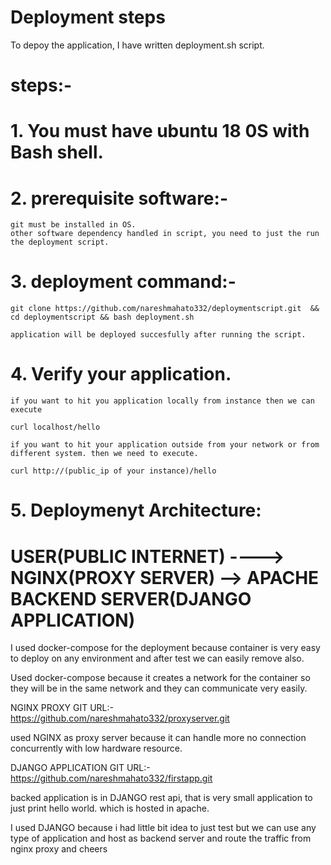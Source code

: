 # Deployment steps

To depoy the application, I have written deployment.sh script.

# steps:-

# 1. You must have ubuntu 18 0S with Bash shell.

# 2. prerequisite software:-
   
    git must be installed in OS.
    other software dependency handled in script, you need to just the run the deployment script.
    
# 3. deployment command:-
    
    git clone https://github.com/nareshmahato332/deploymentscript.git  && cd deploymentscript && bash deployment.sh
    
    application will be deployed succesfully after running the script. 
   
# 4. Verify your application.

    if you want to hit you application locally from instance then we can execute

    curl localhost/hello   
   
    if you want to hit your application outside from your network or from different system. then we need to execute.

    curl http://(public_ip of your instance)/hello

# 5. Deploymenyt Architecture:
      
#   USER(PUBLIC INTERNET) ----> NGINX(PROXY SERVER) --> APACHE BACKEND SERVER(DJANGO APPLICATION)
   
   I used docker-compose for the deployment because container is very easy to deploy on any environment and after test we can easily remove also.
   
   Used docker-compose because it creates a network for the container so they will be in the same network and they can communicate very easily. 
   
   NGINX PROXY GIT URL:- https://github.com/nareshmahato332/proxyserver.git
   
   used NGINX as proxy server because it can handle more no connection concurrently with low hardware resource.
   
   DJANGO APPLICATION GIT URL:- https://github.com/nareshmahato332/firstapp.git
   
   backed application is in DJANGO rest api, that is very small application to just print hello world.
   which is hosted in apache.
    
   I used DJANGO because i had little bit idea to just test but we can use any type of application and host as backend server and route the traffic from nginx proxy and cheers
   
   
    
    
   

   
      
    



